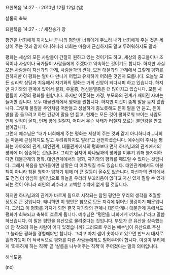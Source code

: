 요한복음 14:27 - : 
2010년 12월 12일 (일)

샬롬의 축복



요한복음 14:27 - : / 새찬송가  장


평안을 너희에게 끼치노니 곧 나의 평안을 너희에게 주노라 내가 너희에게 주는 것은 세상이 주는 것과 같지 아니하니라 너희는 마음에 근심하지도 말고 두려워하지도 말라  

평화는 세상의 모든 사람들이 간절히 원하고 있는 것이기도 하고, 세상의 종교들이나 조직이나 사상이나 국가들이 사람들에게 주겠다고 약속하는 것이기도 합니다. 하지만 사실 모든 사람들이 자신과의 관계, 사람들과의 관계, 모든 대물과의 관계에서 그렇게 평화를 원하지만 이 평화는 얼마나 만나기 어렵고 유지하기 어려운 것인지 모릅니다. 오늘날 모든 심리학 상담과 치유에서 자기와의 평화는 거의 신앙이 되다시피 하고 있습니다. 하지만 자기와의 관계에 있어서 불화, 우울증, 정신분열증은 더 많아지고 있습니다. 모든 사람들이 가정의 평화를 원합니다. 하지만 이혼하는 가정, 부모와의 관계가 깨어진 자녀는 늘어만 갑니다. 모두 대물관계에서 평화를 원합니다. 하지만 이것이 좀체 말을 듣지 않습니다. 그렇게 물질을 주인처럼 떠받들고 성실하게 종노릇해도 돈이 말을 안 듣고, 돈이 말을 좀 들으려고 하면 건강이 말을 안 듣고, 현재는 모든 것이 평화로워 보이는 사람도 언제 실직이 올지, 언제 암에 걸릴지, 어디서 무슨 사태가 터질지 모르는 불안감을 안고 살아갑니다.  
그런데 예수님은 “내가 너희에게 주는 평화는 세상이 주는 것과 같지 아니하니라...너희는 마음에 근심하지도 말고 두려워하지도 말라”고 선언하셨습니다. 예수님이 주시는 평화는 자아와의 관계, 대인관계, 대물관계에서의 평화보다 먼저 하나님과의 관계에서의 평화에 더 집중하는 것입니다. 그리고 심지어 하나님과의 평화를 이루기 위해 불가피하다면 대물관계의 평화, 대인관계에서의 평화, 자기와의 평화를 깨뜨릴 수 있다는 것입니다. 그래서 복음을 받아들이면 상황은 더 어려워질 수도 있습니다. 대인관계에서도 미봉책이 아니라 참된 평화가 임하기 위해 더 큰 갈등이 올수도 있습니다. 자신과의 관계에서도 점점 더 양심이 살아남으로 하늘을 우러러 부끄러움이 없다고 자신 있게 말할 수 있게 되는 것이 아니라 죄인의 괴수라고 고백할 수밖에 없게 될 것입니다.  

 하지만 하나님과의 관계가 바르게 됨으로 시작되는 참된 평안은 우리의 생각을 초월할 정도로 큰 것입니다. 왜냐하면 이 평안은 참으로 모든 지각에 뛰어난 평강이기 때문입니다. 그리고 이 평화를 가지게 되면 결국 자기와의 관계나 대인관계나 대물관계 등에서도 평화가 회복되고 축복이 흐르게 됩니다. 예수님은 “평안을 너희에게 끼치노니”라고 말씀하셨습니다. 이 말은 평안을 유산으로 물려준다는 것입니다. 부모가 큰 유산을 상속했는데 안 찾으려 하는 사람이 어디 있겠습니까?  그러므로 우리는 예수님이 유산으로 주신 그 놀라운 평화를 경험해야만 합니다. 그리고 마치 샘이 솟아나고 있으면 반드시 대지로 흘러가듯이 더 적극적으로 평화를 다른 사람들에게도 빌어주어야 합니다. 이것이 우리에게 ‘화목하게 하는 직책’ 곧 ‘샬롬을 나누어주는 직책’이 주어졌다는 말의 의미입니다.

해석도움





(no)